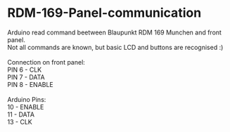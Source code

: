# RDM-169-Panel-communication

Arduino read command beetween Blaupunkt RDM 169 Munchen and front panel.<br>
Not all commands are known, but basic LCD and buttons are recognised :)<br>
<br>
Connection on front panel:<br>
PIN 6 - CLK<br>
PIN 7 - DATA<br>
PIN 8 - ENABLE<br>
<br>
Arduino Pins:<br>
10 - ENABLE<br>
11 - DATA<br>
13 - CLK
